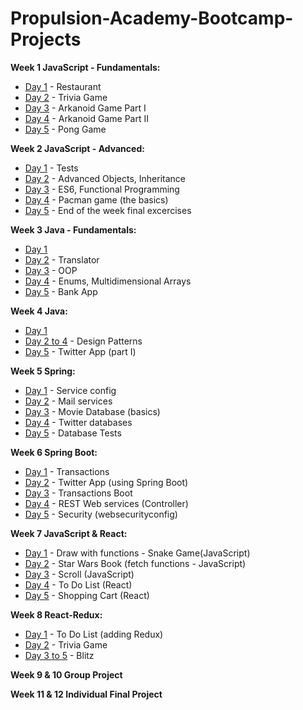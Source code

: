 # Propulsion-Academy-Bootcamp-Projects

**Week 1 JavaScript - Fundamentals:**
  - [Day 1](Week1/Day1) - Restaurant
  - [Day 2](Week1/Day2) - Trivia Game
  - [Day 3](Week1/Day3) - Arkanoid Game Part I
  - [Day 4](Week1/Day4) - Arkanoid Game Part II
  - [Day 5](Week1/Day5) - Pong Game
  
**Week 2 JavaScript - Advanced:**
  - [Day 1](Week2/Day1) - Tests
  - [Day 2](Week2/Day2) - Advanced Objects, Inheritance
  - [Day 3](Week2/Day3) - ES6, Functional Programming
  - [Day 4](Week2/Day4) - Pacman game (the basics)
  - [Day 5](Week2/Day5) - End of the week final excercises
  
**Week 3 Java - Fundamentals:**
  - [Day 1](Week3/Day1)
  - [Day 2](Week3/Day2) - Translator
  - [Day 3](Week3/Day3) - OOP
  - [Day 4](Week3/Day4) - Enums, Multidimensional Arrays
  - [Day 5](Week3/Day5) - Bank App

**Week 4 Java:**
  - [Day 1](Week3/Day1)
  - [Day 2 to 4](Week3/Day2) - Design Patterns
  - [Day 5](Week3/Day5) - Twitter App (part I)
  
**Week 5 Spring:**
  - [Day 1](Week2/Day1) - Service config
  - [Day 2](Week2/Day2) - Mail services
  - [Day 3](Week2/Day3) - Movie Database (basics)
  - [Day 4](Week2/Day4) - Twitter databases
  - [Day 5](Week2/Day5) - Database Tests

**Week 6 Spring Boot:**
  - [Day 1](Week2/Day1) - Transactions
  - [Day 2](Week2/Day2) - Twitter App (using Spring Boot)
  - [Day 3](Week2/Day3) - Transactions Boot 
  - [Day 4](Week2/Day4) - REST Web services (Controller)
  - [Day 5](Week2/Day5) - Security (websecurityconfig)
  
 **Week 7 JavaScript & React:**
  - [Day 1](Week2/Day1) - Draw with functions - Snake Game(JavaScript)
  - [Day 2](Week2/Day2) - Star Wars Book (fetch functions - JavaScript)
  - [Day 3](Week2/Day3) - Scroll (JavaScript)
  - [Day 4](Week2/Day4) - To Do List (React)
  - [Day 5](Week2/Day5) - Shopping Cart (React)
 
 **Week 8 React-Redux:**
  - [Day 1](Week2/Day1) - To Do List (adding Redux)
  - [Day 2](Week2/Day2) - Trivia Game
  - [Day 3 to 5](Week2/Day3) - Blitz
 
  **Week 9 & 10 Group Project**
  
   **Week 11 & 12 Individual Final Project**
  
